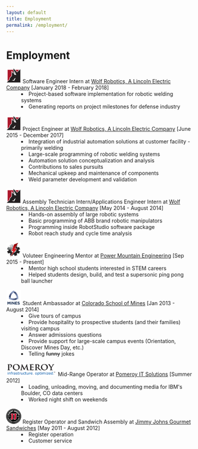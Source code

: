```yaml
---
layout: default
title: Employment
permalink: /employment/
---
```

<div class="container">
<h1>Employment</h1>
  <dl>
    <dt><img src= "/assets/pictures/wolf-logo.PNG" width="40" height="40"> Software Engineer Intern at <a href="http://www.wolfrobotics.com/" target="_blank">Wolf Robotics, A Lincoln Electric Company</a> [January 2018 - February 2018]</dt>
    <dd><li>Project-based software implementation for robotic welding systems</li></dd>
    <dd><li>Generating reports on project milestones for defense industry</li></dd>
<br>
<dt><img src= "/assets/pictures/wolf-logo.PNG" width="40" height="40"> Project Engineer at <a href="http://www.wolfrobotics.com/" target="_blank">Wolf Robotics, A Lincoln Electric Company</a> [June 2015 - December 2017]</dt>
    <dd><li>Integration of industrial automation solutions at customer facility - primarily welding</li></dd>
    <dd><li>Large-scale programming of robotic welding systems</li></dd>
    <dd><li>Automation solution conceptualization and analysis</li></dd>
    <dd><li>Contributions to sales pursuits</li></dd>
    <dd><li>Mechanical upkeep and maintenance of components</li></dd>
    <dd><li>Weld parameter development and validation</li></dd>
  <br>

  <dt><img src="/assets/pictures/wolf-logo.PNG" width="40" height="40"> Assembly Technician Intern/Applications Engineer Intern at <a href="http://www.wolfrobotics.com/" target="_blank">Wolf Robotics, A Lincoln Electric Company</a> [May 2014 - August 2014]</dt>
    <dd><li>Hands-on assembly of large robotic systems</li></dd>
    <dd><li>Basic programming of ABB brand robotic manipulators</li></dd>
    <dd><li>Programming inside RobotStudio software package</li></dd>
    <dd><li>Robot reach study and cycle time analysis</li></dd>
  <br>

  <dt><img src="/assets/pictures/powermountain-logo.PNG" width="40" height="40"> Voluteer Engineering Mentor at <a href="http://powermountainengineering.org/about/" target="_blank">Power Mountain Engineering</a> [Sep 2015 - Present]</dt>
    <dd><li>Mentor high school students interested in STEM careers</li></dd>
    <dd><li>Helped students design, build, and test a supersonic ping pong ball launcher</li></dd>
  <br>

  <dt><img src="/assets/pictures/csm-logo.PNG" width="40" height="40"> Student Ambassador at <a href="http://www.mines.edu/" target="_blank">Colorado School of Mines</a> [Jan 2013 - August 2014]</dt>
    <dd><li>Give tours of campus</li></dd>
    <dd><li>Provide hospitality to prospective students (and their families) visiting campus</li></dd>
    <dd><li>Answer admissions questions</li></dd>
    <dd><li>Provide support for large-scale campus events (Orientation, Discover Mines Day, etc.)</li></dd>
    <dd><li>Telling <strike>funny</strike> jokes</li></dd>
  <br>

  <dt><img src="/assets/pictures/pomeroy-logo.PNG" width="135" height="35"> Mid-Range Operator at <a href="https://www.pomeroy.com/" target="_blank">Pomeroy IT Solutions</a> [Summer 2012]</dt>
    <dd><li>Loading, unloading, moving, and documenting media for IBM's Boulder, CO data centers</li></dd>
    <dd><li>Worked night shift on weekends</li></dd>
  <br>

  <dt><img src="/assets/pictures/jimmy-logo.PNG" width="40" height="40"> Register Operator and Sandwich Assembly at <a href="https://www.jimmyjohns.com/" target="_blank">Jimmy Johns Gourmet Sandwiches</a> [May 2011 - August 2012]</dt>
    <dd><li>Register operation</li></dd>
    <dd><li>Customer service</li></dd>
  <br>
  </dl>
</div>